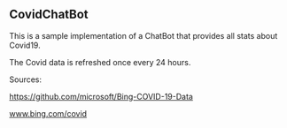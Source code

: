 ## CovidChatBot
 
This is a sample implementation of a ChatBot that provides all stats about Covid19.

The Covid data is refreshed once every 24 hours.

Sources: 

https://github.com/microsoft/Bing-COVID-19-Data

www.bing.com/covid

